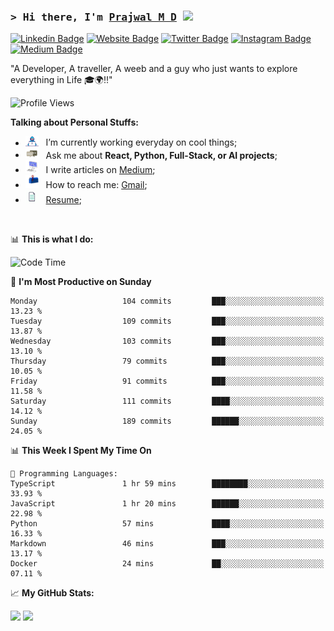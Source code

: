 ### <samp>&gt; Hi there, I'm <a href="https://prajwalmd.vercel.app/" target="_blank">Prajwal M D</a> <img src="https://media.giphy.com/media/hvRJCLFzcasrR4ia7z/giphy.gif" width="25"> </samp>

[![Linkedin Badge](https://img.shields.io/badge/-LinkedIn-0e76a8?style=flat-square&logo=Linkedin&logoColor=white)](https://www.linkedin.com/in/prajwal-m-d)
[![Website Badge](https://img.shields.io/badge/Website-3b5998?style=flat-square&logo=google-chrome&logoColor=white)](https://prajwalmd.vercel.app/)
[![Twitter Badge](https://img.shields.io/badge/-Twitter-00acee?style=flat-square&logo=Twitter&logoColor=white)](https://x.com/PrajwalMD18)
[![Instagram Badge](https://img.shields.io/badge/-Instagram-e4405f?style=flat-square&logo=Instagram&logoColor=white)](https://www.instagram.com/_.praj.wal._/)
[![Medium Badge](https://img.shields.io/badge/medium-%2312100E.svg?&style=for-square&logo=medium&logoColor=white)](https://medium.com/@prajju.18gryphon)

"A Developer, A traveller, A weeb and a guy who just wants to explore everything in Life 🎓🌍‼️"

![Profile Views](https://komarev.com/ghpvc/?username=Prajwal18-MD&label=Profile%20views&color=0e75b6&style=flat)  

**Talking about Personal Stuffs:**

- <img src="assets/developer.gif" width="21" />&nbsp;&nbsp; I’m currently working everyday on cool things;
- <img src="assets/message.gif" width="21" />&nbsp;&nbsp; Ask me about **React, Python, Full-Stack, or AI projects**;
- <img src="assets/laptop.gif" width="21" />&nbsp;&nbsp; I write articles on [Medium](https://medium.com/@prajju.18gryphon);
- <img src="assets/letterbox.gif" width="21" />&nbsp;&nbsp; How to reach me: [Gmail](prajju.18gryphon@gmail.com);
- <img src="assets/doc.gif" width="21" />&nbsp;&nbsp; [Resume](https://portfoliochatbot-h3zm.onrender.com/resume);

</br>

📊 **This is what I do:**
<!--START_SECTION:waka-->
![Code Time](http://img.shields.io/badge/Code%20Time-20%20hrs%2054%20mins-blue)

📅 **I'm Most Productive on Sunday** 

```text
Monday                   104 commits         ███░░░░░░░░░░░░░░░░░░░░░░   13.23 % 
Tuesday                  109 commits         ███░░░░░░░░░░░░░░░░░░░░░░   13.87 % 
Wednesday                103 commits         ███░░░░░░░░░░░░░░░░░░░░░░   13.10 % 
Thursday                 79 commits          ███░░░░░░░░░░░░░░░░░░░░░░   10.05 % 
Friday                   91 commits          ███░░░░░░░░░░░░░░░░░░░░░░   11.58 % 
Saturday                 111 commits         ████░░░░░░░░░░░░░░░░░░░░░   14.12 % 
Sunday                   189 commits         ██████░░░░░░░░░░░░░░░░░░░   24.05 % 
```


📊 **This Week I Spent My Time On** 

```text
💬 Programming Languages: 
TypeScript               1 hr 59 mins        ████████░░░░░░░░░░░░░░░░░   33.93 % 
JavaScript               1 hr 20 mins        ██████░░░░░░░░░░░░░░░░░░░   22.98 % 
Python                   57 mins             ████░░░░░░░░░░░░░░░░░░░░░   16.33 % 
Markdown                 46 mins             ███░░░░░░░░░░░░░░░░░░░░░░   13.17 % 
Docker                   24 mins             ██░░░░░░░░░░░░░░░░░░░░░░░   07.11 % 
```


<!--END_SECTION:waka-->


📈 **My GitHub Stats:**

<p>
  <img
    height="180em"
    src="https://github-readme-stats.vercel.app/api?username=Prajwal18-MD&show_icons=true&hide_border=true&count_private=true&include_all_commits=true&cache_seconds=1800"
  />
  <img
    height="180em"
    src="https://github-readme-stats.vercel.app/api/top-langs/?username=Prajwal18-MD&exclude_repo=KNN-Image-Classification&show_icons=true&hide_border=true&layout=compact&langs_count=8&cache_seconds=1800"
  />
</p>


